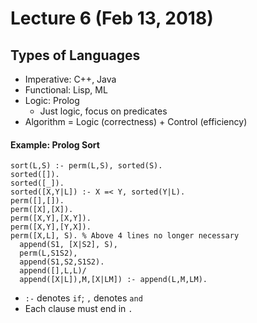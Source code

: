 # Lecture 6 (Feb 13, 2018)
## Types of Languages
* Imperative: C++, Java
* Functional: Lisp, ML
* Logic: Prolog
  * Just logic, focus on predicates
* Algorithm = Logic (correctness) + Control (efficiency)
#### Example: Prolog Sort
```
sort(L,S) :- perm(L,S), sorted(S).
sorted([]).
sorted([_]).
sorted([X,Y|L]) :- X =< Y, sorted(Y|L).
perm([],[]).
perm([X],[X]).
perm([X,Y],[X,Y]).
perm([X,Y],[Y,X]).
perm([X,L], S). % Above 4 lines no longer necessary
  append(S1, [X|S2], S),
  perm(L,S1S2),
  append(S1,S2,S1S2).
  append([],L,L)/
  append([X|L]),M,[X|LM]) :- append(L,M,LM).
```
* `:-` denotes `if`; `,` denotes `and`
* Each clause must end in `.`
